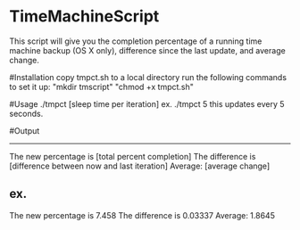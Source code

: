 # TimeMachineScript
This script will give you the completion percentage of a running time machine backup (OS X only), difference since the last update, and average change.

#Installation
copy tmpct.sh to a local directory
run the following commands to set it up:
"mkdir tmscript"
"chmod +x tmpct.sh"

#Usage
./tmpct [sleep time per iteration]
ex. ./tmpct 5
this updates every 5 seconds.

#Output

-----------------
The new percentage is [total percent completion]
The difference is [difference between now and last iteration]
Average: [average change]

ex.
-----------------
The new percentage is 7.458
The difference is 0.03337
Average: 1.8645

